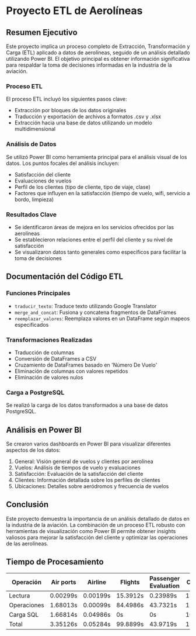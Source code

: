 # Proyecto ETL de Aerolíneas

## Resumen Ejecutivo

Este proyecto implica un proceso completo de Extracción, Transformación y Carga (ETL) aplicado a datos de aerolíneas, seguido de un análisis detallado utilizando Power BI. El objetivo principal es obtener información significativa para respaldar la toma de decisiones informadas en la industria de la aviación.

### Proceso ETL

El proceso ETL incluyó los siguientes pasos clave:
- Extracción por bloques de los datos originales
- Traducción y exportación de archivos a formatos .csv y .xlsx
- Extracción hacia una base de datos utilizando un modelo multidimensional

### Análisis de Datos

Se utilizó Power BI como herramienta principal para el análisis visual de los datos. Los puntos focales del análisis incluyen:
- Satisfacción del cliente
- Evaluaciones de vuelos
- Perfil de los clientes (tipo de cliente, tipo de viaje, clase)
- Factores que influyen en la satisfacción (tiempo de vuelo, wifi, servicio a bordo, limpieza)

### Resultados Clave

- Se identificaron áreas de mejora en los servicios ofrecidos por las aerolíneas
- Se establecieron relaciones entre el perfil del cliente y su nivel de satisfacción
- Se visualizaron datos tanto generales como específicos para facilitar la toma de decisiones

## Documentación del Código ETL

### Funciones Principales

- `traducir_texto`: Traduce texto utilizando Google Translator
- `merge_and_concat`: Fusiona y concatena fragmentos de DataFrames
- `reemplazar_valores`: Reemplaza valores en un DataFrame según mapeos especificados

### Transformaciones Realizadas

- Traducción de columnas
- Conversión de DataFrames a CSV
- Cruzamiento de DataFrames basado en 'Número De Vuelo'
- Eliminación de columnas con valores repetidos
- Eliminación de valores nulos

### Carga a PostgreSQL

Se realizó la carga de los datos transformados a una base de datos PostgreSQL.

## Análisis en Power BI

Se crearon varios dashboards en Power BI para visualizar diferentes aspectos de los datos:

1. General: Visión general de vuelos y clientes por aerolínea
2. Vuelos: Análisis de tiempos de vuelo y evaluaciones
3. Satisfacción: Evaluación de la satisfacción del cliente
4. Clientes: Información detallada sobre los perfiles de clientes
5. Ubicaciones: Detalles sobre aeródromos y frecuencia de vuelos

## Conclusión

Este proyecto demuestra la importancia de un análisis detallado de datos en la industria de la aviación. La combinación de un proceso ETL robusto con herramientas de visualización como Power BI permite obtener insights valiosos para mejorar la satisfacción del cliente y optimizar las operaciones de las aerolíneas.

## Tiempo de Procesamiento

| Operación | Air ports | Airline | Flights | Passenger Evaluation | Crossing |
|-----------|-----------|---------|---------|----------------------|----------|
| Lectura   | 0.00299s  | 0.00199s| 15.3912s| 0.23989s             | 13.4594s |
| Operaciones| 1.68013s | 0.00099s| 84.4986s| 43.7321s             | 1.01254s |
| Carga SQL | 1.66814s  | 0.04986s| 0s      | 0s                   | 108.755s |
| Total     | 3.35126s  | 0.05284s| 99.8899s| 43.9719s             | 123.226s |
